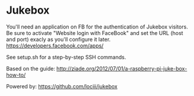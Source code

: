 Jukebox
==

You'll need an application on FB for the authentication of Jukebox visitors.
Be sure to activate "Website login with FaceBook" and set the URL (host and port) exacly as you'll configure it later.
https://developers.facebook.com/apps/

See setup.sh for a step-by-step SSH commands.

Based on the guide:
http://ziade.org/2012/07/01/a-raspberry-pi-juke-box-how-to/

Powered by:
https://github.com/lociii/jukebox
